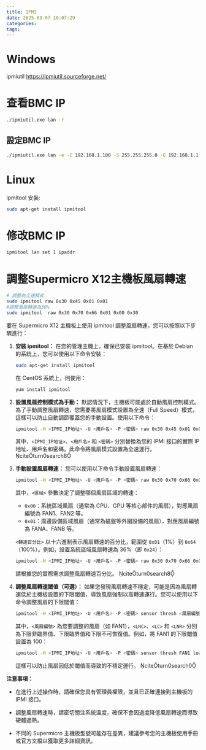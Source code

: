 ```yaml
---
title: IPMI
date: 2025-03-07 10:07:29
categories:
tags:
---
```


# Windows 
ipmiutil
https://ipmiutil.sourceforge.net/

# 查看BMC IP
```bash
./ipmiutil.exe lan -r  
```

## 設定BMC IP
```bash
./ipmiutil.exe lan -e -I 192.168.1.100 -S 255.255.255.0 -G 192.168.1.1
```

# Linux 
ipmitool
安裝:
```bash
sudo apt-get install ipmitool
```

# 修改BMC IP
```bash
ipmitool lan set 1 ipaddr
```

# 調整Supermicro X12主機板風扇轉速
```bash
# 調整為全速模式
sudo ipmitool raw 0x30 0x45 0x01 0x01
#調整風扇轉速為30%
sudo ipmitool  raw 0x30 0x70 0x66 0x01 0x00 0x30
```



要在 Supermicro X12 主機板上使用 ipmitool 調整風扇轉速，您可以按照以下步驟進行：

1. **安裝 ipmitool：**
   在您的管理主機上，確保已安裝 ipmitool。在基於 Debian 的系統上，您可以使用以下命令安裝：

   ```bash
   sudo apt-get install ipmitool
   ```


   在 CentOS 系統上，則使用：

   ```bash
   yum install ipmitool
   ```


2. **設置風扇控制模式為手動：**
   默認情況下，主機板可能處於自動風扇控制模式。為了手動調整風扇轉速，您需要將風扇模式設置為全速（Full Speed）模式，這樣可以防止自動調節覆蓋您的手動設置。使用以下命令：

   ```bash
   ipmitool -H <IPMI_IP地址> -U <用戶名> -P <密碼> raw 0x30 0x45 0x01 0x01
   ```


   其中，`<IPMI_IP地址>`、`<用戶名>` 和 `<密碼>` 分別替換為您的 IPMI 接口的實際 IP 地址、用戶名和密碼。此命令將風扇模式設置為全速運行。 citeturn0search8

3. **手動設置風扇轉速：**
   您可以使用以下命令手動設置風扇轉速：

   ```bash
   ipmitool -H <IPMI_IP地址> -U <用戶名> -P <密碼> raw 0x30 0x70 0x66 0x01 <區域> <轉速百分比>
   ```


   其中，`<區域>` 參數決定了調整哪個風扇區域的轉速：

   - `0x00`：系統區域風扇（通常為 CPU、GPU 等核心部件的風扇），對應風扇編號為 FAN1、FAN2 等。
   - `0x01`：周邊設備區域風扇（通常為磁盤等外圍設備的風扇），對應風扇編號為 FANA、FANB 等。

   `<轉速百分比>` 以十六進制表示風扇轉速的百分比，範圍從 `0x01`（1%）到 `0x64`（100%）。例如，設置系統區域風扇轉速為 36%（即 `0x24`）：

   ```bash
   ipmitool -H <IPMI_IP地址> -U <用戶名> -P <密碼> raw 0x30 0x70 0x66 0x01 0x00 0x24
   ```


   請根據您的實際需求調整風扇轉速百分比。 citeturn0search8

4. **調整風扇轉速閾值（可選）：**
   如果您發現風扇轉速不穩定，可能是因為風扇轉速低於主機板設置的下限閾值，導致風扇強制以高轉速運行。您可以使用以下命令調整風扇的下限閾值：

   ```bash
   ipmitool -H <IPMI_IP地址> -U <用戶名> -P <密碼> sensor thresh <風扇編號> lower <LNC> <LC> <LNR>
   ```


   其中，`<風扇編號>` 為您要調整的風扇（如 FAN1），`<LNC>`、`<LC>` 和 `<LNR>` 分別為下限非臨界值、下限臨界值和下限不可恢復值。例如，將 FAN1 的下限閾值設置為 100：

   ```bash
   ipmitool -H <IPMI_IP地址> -U <用戶名> -P <密碼> sensor thresh FAN1 lower 100 100 100
   ```


   這樣可以防止風扇因低於閾值而導致的不穩定運行。 citeturn0search0

**注意事項：**

- 在進行上述操作時，請確保您具有管理員權限，並且已正確連接到主機板的 IPMI 接口。

- 調整風扇轉速時，請密切關注系統溫度，確保不會因過度降低風扇轉速而導致硬體過熱。

- 不同的 Supermicro 主機板型號可能存在差異，建議參考您的主機板使用手冊或官方文檔以獲取更多詳細資訊。 